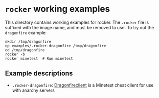 # `rocker` working examples

This directory contains working examples for rocker.  The `.rocker`
file is suffixed with the image name, and must be removed to use.  To
try out the `dragonfire` example:

    mkdir /tmp/dragonfire
    cp examples/.rocker-dragonfire /tmp/dragonfire
    cd /tmp/dragonfire
    rocker -b
    rocker minetest  # Run minetest

## Example descriptions

- `.rocker-dragonfire`:  [Dragonfireclient][dfc] is a Minetest cheat
  client for use with anarchy servers


[dfc]: https://github.com/EliasFleckenstein03/dragonfireclient
